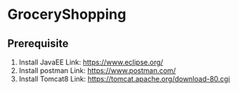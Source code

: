 # GroceryShopping

## Prerequisite
1. Install JavaEE
   Link: https://www.eclipse.org/
2. Install postman
   Link: https://www.postman.com/
3. Install Tomcat8
   Link: https://tomcat.apache.org/download-80.cgi
